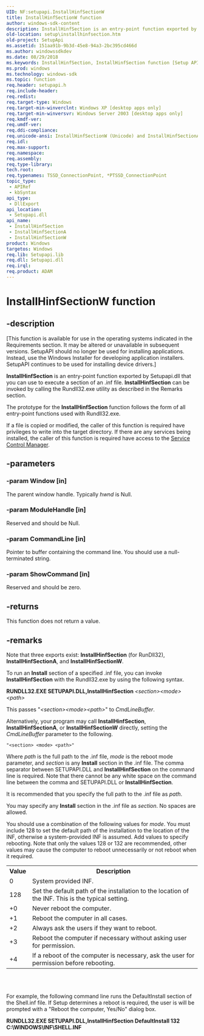 ```yaml
---
UID: NF:setupapi.InstallHinfSectionW
title: InstallHinfSectionW function
author: windows-sdk-content
description: InstallHinfSection is an entry-point function exported by Setupapi.dll that you can use to execute a section of an .inf file. InstallHinfSection can be invoked by calling the Rundll32.exe utility as described in the Remarks section.
old-location: setup\installhinfsection.htm
old-project: SetupApi
ms.assetid: 151aa91b-9b3d-45e8-94a3-2bc395cd466d
ms.author: windowssdkdev
ms.date: 08/29/2018
ms.keywords: InstallHinfSection, InstallHinfSection function [Setup API], InstallHinfSectionA, InstallHinfSectionW, _setupapi_installhinfsection, setup.installhinfsection, setupapi/InstallHinfSection, setupapi/InstallHinfSectionA, setupapi/InstallHinfSectionW
ms.prod: windows
ms.technology: windows-sdk
ms.topic: function
req.header: setupapi.h
req.include-header: 
req.redist: 
req.target-type: Windows
req.target-min-winverclnt: Windows XP [desktop apps only]
req.target-min-winversvr: Windows Server 2003 [desktop apps only]
req.kmdf-ver: 
req.umdf-ver: 
req.ddi-compliance: 
req.unicode-ansi: InstallHinfSectionW (Unicode) and InstallHinfSectionA (ANSI)
req.idl: 
req.max-support: 
req.namespace: 
req.assembly: 
req.type-library: 
tech.root: 
req.typenames: TSSD_ConnectionPoint, *PTSSD_ConnectionPoint
topic_type:
 - APIRef
 - kbSyntax
api_type:
 - DllExport
api_location:
 - Setupapi.dll
api_name:
 - InstallHinfSection
 - InstallHinfSectionA
 - InstallHinfSectionW
product: Windows
targetos: Windows
req.lib: Setupapi.lib
req.dll: Setupapi.dll
req.irql: 
req.product: ADAM
---
```


# InstallHinfSectionW function


## -description


<p class="CCE_Message">[This function is available for use in the operating systems indicated in the Requirements section. It may be altered or unavailable in subsequent versions.   SetupAPI should no longer be used for installing applications. Instead, use the Windows Installer for developing application installers. SetupAPI continues to be used for installing device drivers.]

<b>InstallHinfSection</b> is an entry-point function exported by Setupapi.dll that you can use to execute a section of an .inf file. 
<b>InstallHinfSection</b> can be invoked by calling the Rundll32.exe utility as described in the Remarks section.

The prototype for the 
<b>InstallHinfSection</b> function follows the form of all entry-point functions used with Rundll32.exe.

If a file is copied or modified, the caller of this function is required have privileges to write into the target directory. If there are any services being installed, the caller of this function is required have access to the 
<a href="https://msdn.microsoft.com/56ad011d-17c4-4410-b598-6ef47fb3638f">Service Control Manager</a>.


## -parameters




### -param Window [in]

The parent window handle. Typically <i>hwnd</i> is Null.


### -param ModuleHandle [in]

Reserved and should be Null.


### -param CommandLine [in]

Pointer to buffer containing the command line. You should use a null-terminated string.


### -param ShowCommand [in]

Reserved and should be zero.


## -returns



This function does not return a value.




## -remarks



Note that three exports exist: 
<b>InstallHinfSection</b> (for RunDll32), <b>InstallHinfSectionA</b>, and <b>InstallHinfSectionW</b>. 

To run an <b>Install</b> section of a specified .inf file, you can invoke 
<b>InstallHinfSection</b> with the Rundll32.exe by using the following syntax.

<b>RUNDLL32.EXE SETUPAPI.DLL,InstallHinfSection </b><i>&lt;section&gt;</i><i>&lt;mode&gt;</i><i>&lt;path&gt;</i>

This passes "<i>&lt;section&gt;</i><i>&lt;mode&gt;</i><i>&lt;path&gt;</i>" to <i>CmdLineBuffer</i>.

Alternatively, your program may call 
<b>InstallHinfSection</b>, <b>InstallHinfSectionA</b>, or <b>InstallHinfSectionW</b> directly, setting the <i>CmdLineBuffer</i> parameter to the following.

<pre class="syntax" xml:space="preserve"><code>"&lt;section&gt; &lt;mode&gt; &lt;path&gt;"</code></pre>
Where <i>path</i> is the full path to the .inf file, <i>mode</i> is the reboot mode parameter, and <i>section</i> is any <b>Install</b> section in the .inf file. The comma separator between SETUPAPI.DLL and 
<b>InstallHinfSection</b> on the command line is required. Note that there cannot be any white space on the command line between the comma and SETUPAPI.DLL or 
<b>InstallHinfSection</b>.

It is recommended that you specify the full path to the .inf file as <i>path</i>.

You may specify any <b>Install</b> section in the .inf file as <i>section</i>. No spaces are allowed.

You should use a combination of the following values for <i>mode</i>. You must include 128 to set the default path of the installation to the location of the INF, otherwise a system-provided INF is assumed. Add values to specify rebooting. Note that only the values 128 or 132 are recommended, other values may cause the computer to reboot unnecessarily or not reboot when it required.

<table>
<tr>
<th>Value</th>
<th>Description</th>
</tr>
<tr>
<td>0</td>
<td>System provided INF.</td>
</tr>
<tr>
<td>128</td>
<td>Set the default path of the installation to the location of the INF. This is the typical setting.</td>
</tr>
<tr>
<td>+0</td>
<td>Never reboot the computer.</td>
</tr>
<tr>
<td>+1</td>
<td>Reboot the computer in all cases.</td>
</tr>
<tr>
<td>+2</td>
<td>Always ask the users if they want to reboot.</td>
</tr>
<tr>
<td>+3</td>
<td>Reboot the computer if necessary without asking user for permission.</td>
</tr>
<tr>
<td>+4</td>
<td>If a reboot of the computer is necessary, ask the user for permission before rebooting.</td>
</tr>
</table>
 


<div> </div>


For example, the following command line runs the DefaultInstall section of the Shell.inf file. If Setup determines a reboot is required, the user is will be prompted with a "Reboot the computer, Yes/No" dialog box.

<b>RUNDLL32.EXE SETUPAPI.DLL,InstallHinfSection DefaultInstall 132 C:\WINDOWS\INF\SHELL.INF</b>



